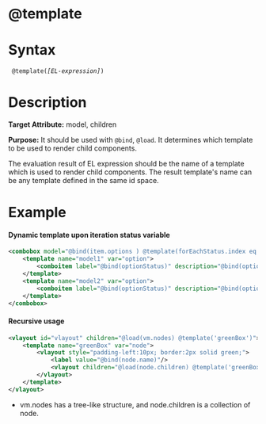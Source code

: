 # @template

Syntax
======

` @template(`*`[EL-expression]`*`) `

Description
===========

**Target Attribute:** model, children

**Purpose:** It should be used with ` @bind `, ` @load `. It determines which template to be used to render child components.

The evaluation result of EL expression should be the name of a template which is used to render child components. The result template's name can be any template defined in the same id space.

Example
=======

#### Dynamic template upon iteration status variable
``` xml
<combobox model="@bind(item.options ) @template(forEachStatus.index eq 0 or forEachStatus.index eq 2 ? 'model1' : 'model2')">
    <template name="model1" var="option">
        <comboitem label="@bind(optionStatus)" description="@bind(option)"/>
    </template>
    <template name="model2" var="option">
        <comboitem label="@bind(optionStatus)" description="@bind(option)"/>
    </template>
</combobox>
```

#### Recursive usage
``` xml
<vlayout id="vlayout" children="@load(vm.nodes) @template('greenBox')">
    <template name="greenBox" var="node">
        <vlayout style="padding-left:10px; border:2px solid green;">
            <label value="@bind(node.name)"/>
            <vlayout children="@load(node.children) @template('greenBox')"/>
        </vlayout>
    </template>
</vlayout>
```

-   vm.nodes has a tree-like structure, and node.children is a collection of node.

